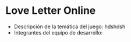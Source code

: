 # Love Letter Online

* Descripción de la temática del juego:
hdshdsh
* Integrantes del equipo de desarrollo:
